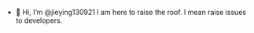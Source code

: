 - 👋 Hi, I’m @jieying130921
I am here to raise the roof. I mean raise issues to developers. 


<!---
jieying130921/jieying130921 is a ✨ special ✨ repository because its `README.md` (this file) appears on your GitHub profile.
You can click the Preview link to take a look at your changes.
--->
